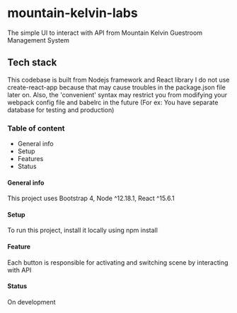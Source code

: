 # mountain-kelvin-labs
The simple UI to interact with API from Mountain Kelvin Guestroom Management System
## Tech stack
This codebase is built from Nodejs framework and React library
I do not use create-react-app because that may cause troubles in the package.json file later on. Also, the 'convenient' syntax may restrict you from modifying 
your webpack config file and babelrc in the future (For ex: You have separate database for testing and production)
### Table of content
* General info
* Setup
* Features
* Status

#### General info
This project uses Bootstrap 4, Node ^12.18.1, React ^15.6.1

#### Setup
To run this project, install it locally using npm install

#### Feature
Each button is responsible for activating and switching scene by interacting with API

#### Status
On development

